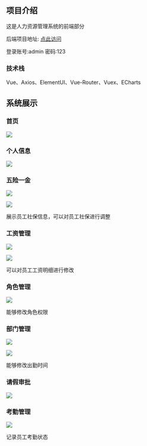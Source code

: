 

## 项目介绍
这是人力资源管理系统的前端部分

后端项目地址: [点此访问](https://github.com/chickenfooter/springboot-hrm)

登录账号:admin 密码:123

### 技术栈
Vue、Axios、ElementUI、Vue-Router、Vuex、ECharts

## 系统展示

### 首页
![](https://user-images.githubusercontent.com/113685347/217847013-ae3f6871-de02-4371-b6da-82d502d7dabb.png)

### 个人信息
![](https://user-images.githubusercontent.com/113685347/217849276-1e2f9461-40d3-4105-bd45-1941610ed7e6.png)

### 五险一金
![](https://user-images.githubusercontent.com/113685347/217849594-27b10990-0982-4f5d-9167-e4f69894b3b0.png)

![](https://user-images.githubusercontent.com/113685347/217850274-acf3569c-463e-43e3-8613-1f89c6d0b395.png)

展示员工社保信息，可以对员工社保进行调整

### 工资管理
![](https://user-images.githubusercontent.com/113685347/217850848-a3338e61-ee5b-45ab-9459-3628f3523180.png)

![](https://user-images.githubusercontent.com/113685347/217851085-26effe67-10d7-4261-a9b1-5b511eebc679.png)

可以对员工工资明细进行修改

### 角色管理
![](https://user-images.githubusercontent.com/113685347/217851906-2007311e-fbc8-46af-9e48-3838039307e7.png)

能够修改角色权限

### 部门管理
![](https://user-images.githubusercontent.com/113685347/217853890-422650de-bbe9-4f7a-9b4a-c1bee8d34339.png)

![](https://user-images.githubusercontent.com/113685347/217854096-abc6f4b9-c88f-43c5-9a3b-8a5cf03d117c.png)

能够修改出勤时间

### 请假审批
![](https://user-images.githubusercontent.com/113685347/217854751-e14307b9-4a8b-4219-b3db-52cf8828732e.png)

### 考勤管理
![](https://user-images.githubusercontent.com/113685347/217855394-9d5dc4fd-8d76-4c8a-90ca-862791608329.png)

记录员工考勤状态
